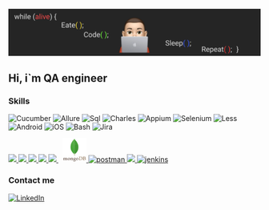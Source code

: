[![Header](https://github.com/SamGruzdev/samgruzdev/blob/main/assets/Header2.png)](http://samgruzdev.ru/)

## Hi, i`m QA engineer

### Skills
![Cucumber](https://img.shields.io/badge/-Cucumber-252525?style=for-the-badge&logo=Cucumber&logoColor=22D888)
![Allure](https://img.shields.io/badge/-Allure-252525?style=for-the-badge&logo=Allure&logoColor=F05033)
![Sql](https://img.shields.io/badge/-Sql-252525?style=for-the-badge&logo=MySql&logoColor=FFFFFF)
![Charles](https://img.shields.io/badge/-Charles-252525?style=for-the-badge&logo=TorProject&logoColor=FFFFFF)
![Appium](https://img.shields.io/badge/-Appium-252525?style=for-the-badge&logo=Appium&logoColor=F05033)
![Selenium](https://img.shields.io/badge/-Selenium,Selenide-252525?style=for-the-badge&logo=Selenium&logoColor=FFFFFF)
![Less](https://img.shields.io/badge/-Less-252525?style=for-the-badge&logo=Less&logoColor=FFFFFF)
![Android](https://img.shields.io/badge/-Android-252525?style=for-the-badge&logo=Android&logoColor=#3DDC84)
![iOS](https://img.shields.io/badge/-iOS-252525?style=for-the-badge&logo=Apple&logoColor=FFFFFF)
![Bash](https://img.shields.io/badge/-Bash-252525?style=for-the-badge&logo=GnuBash&logoColor=FFFFFF)
![Jira](https://img.shields.io/badge/-Jira-252525?style=for-the-badge&logo=Jira&logoColor=0A5FD9)

<a href="https://www.java.com" target="_blank"> <img src="https://img.icons8.com/color/48/000000/java-coffee-cup-logo.png"/> </a>
<a href="https://www.w3.org/html/" target="_blank"> <img src="https://img.icons8.com/color/48/000000/html-5.png"/> </a>
<a href="https://www.w3schools.com/css/" target="_blank"> <img src="https://img.icons8.com/color/48/000000/css3.png"/> </a>
<a href="https://www.python.org" target="_blank"> <img src="https://img.icons8.com/color/48/000000/python.png"/> </a>
<a style="padding-right:8px;" href="https://www.mysql.com/" target="_blank"> <img src="https://img.icons8.com/fluent/50/000000/mysql-logo.png"/> </a>
<a href="https://www.mongodb.com/" target="_blank"> <img src="https://raw.githubusercontent.com/devicons/devicon/master/icons/mongodb/mongodb-original-wordmark.svg" alt="mongodb" width="48" height="48"/> </a>
<a href="https://postman.com" target="_blank"> <img src="https://www.vectorlogo.zone/logos/getpostman/getpostman-icon.svg" alt="postman" width="45" height="45"/> </a>   <a href="https://git-scm.com/" target="_blank"> <img src="https://img.icons8.com/color/48/000000/git.png"/> </a>
<a href="https://www.jenkins.io" target="_blank"> <img src="https://www.vectorlogo.zone/logos/jenkins/jenkins-icon.svg" alt="jenkins" width="48" height="48"/> </a>

### Contact me
[![LinkedIn](https://img.shields.io/badge/-LinkedIn-252525?style=for-the-badge&logo=LinkedIn&logoColor=007BB6)](https://www.linkedin.com/in/samgruzdev/)

